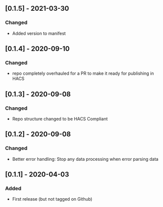 ## [0.1.5] - 2021-03-30
### Changed
- Added version to manifest

## [0.1.4] - 2020-09-10
### Changed
- repo completely overhauled for a PR to make it ready for publishing in HACS

## [0.1.3] - 2020-09-08
### Changed
- Repo structure changed to be HACS Compliant

## [0.1.2] - 2020-09-08
### Changed
- Better error handling: Stop any data processing when error parsing data

## [0.1.1] - 2020-04-03
### Added
- First release (but not tagged on Github)
